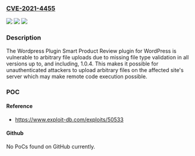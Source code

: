 ### [CVE-2021-4455](https://cve.mitre.org/cgi-bin/cvename.cgi?name=CVE-2021-4455)
![](https://img.shields.io/static/v1?label=Product&message=Wordpress%20Plugin%20Smart%20Product%20Review&color=blue)
![](https://img.shields.io/static/v1?label=Version&message=*%3C%3D%201.0.4%20&color=brighgreen)
![](https://img.shields.io/static/v1?label=Vulnerability&message=CWE-434%20Unrestricted%20Upload%20of%20File%20with%20Dangerous%20Type&color=brighgreen)

### Description

The Wordpress Plugin Smart Product Review plugin for WordPress is vulnerable to arbitrary file uploads due to missing file type validation in all versions up to, and including, 1.0.4. This makes it possible for unauthenticated attackers to upload arbitrary files on the affected site's server which may make remote code execution possible.

### POC

#### Reference
- https://www.exploit-db.com/exploits/50533

#### Github
No PoCs found on GitHub currently.

